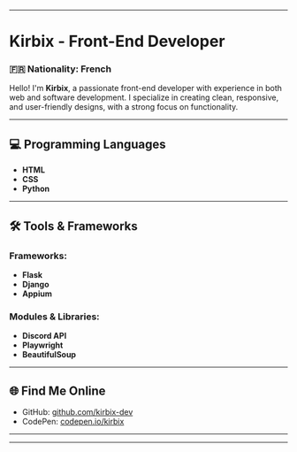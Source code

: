 
---

# Kirbix - Front-End Developer

### 🇫🇷 Nationality: French  
Hello! I'm **Kirbix**, a passionate front-end developer with experience in both web and software development. I specialize in creating clean, responsive, and user-friendly designs, with a strong focus on functionality.

---

## 💻 Programming Languages

- **HTML**
- **CSS**
- **Python**

---

## 🛠️ Tools & Frameworks

### Frameworks:
- **Flask**
- **Django**
- **Appium**

### Modules & Libraries:
- **Discord API**
- **Playwright**
- **BeautifulSoup**

---

## 🌐 Find Me Online

- GitHub: [github.com/kirbix-dev](https://github.com/kirbix-dev)
- CodePen: [codepen.io/kirbix](https://codepen.io/kirbix)

---


---
